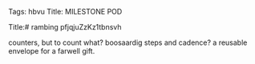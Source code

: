 Tags: hbvu
Title: MILESTONE POD  
  
Title:# rambing pfjqjuZzKz1tbnsvh 
  
counters, but to count what? boosaardig steps and cadence? a reusable envelope for a farwell gift.